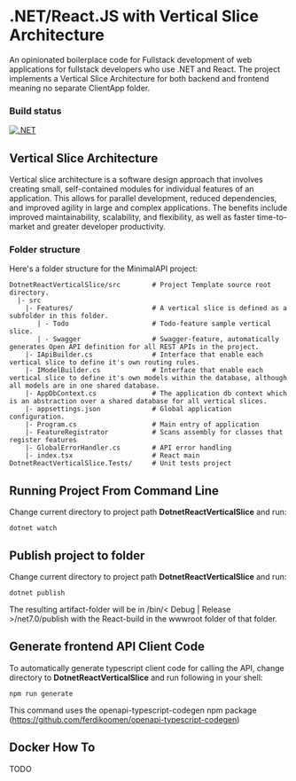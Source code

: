 # .NET/React.JS with Vertical Slice Architecture
An opinionated boilerplace code for Fullstack development of 
web applications for fullstack developers who use .NET and React. 
The project implements a Vertical Slice Architecture for both backend and
frontend meaning no separate ClientApp folder.

### Build status
[![.NET](https://github.com/kavhad/dotnet-project-templates/actions/workflows/dotnet.yml/badge.svg)](https://github.com/kavhad/dotnet-project-templates/actions/workflows/dotnet.yml)


## Vertical Slice Architecture
Vertical slice architecture is a software design approach that involves creating small, 
self-contained modules for individual features of an application. This allows for parallel development, 
reduced dependencies, and improved agility in large and complex applications. The benefits 
include improved maintainability, scalability, and flexibility, as well as faster time-to-market 
and greater developer productivity.


### Folder structure

Here's a folder structure for the MinimalAPI project:

```
DotnetReactVerticalSlice/src        # Project Template source root directory.
  |- src
    |- Features/                    # A vertical slice is defined as a subfolder in this folder.
       | - Todo                     # Todo-feature sample vertical slice.  
       | - Swagger                  # Swagger-feature, automatically generates Open API definition for all REST APIs in the project.           
    |- IApiBuilder.cs               # Interface that enable each vertical slice to define it's own routing rules.
    |- IModelBuilder.cs             # Interface that enable each vertical slice to define it's own models within the database, although all models are in one shared database.
    |- AppDbContext.cs              # The application db context which is an abstraction over a shared database for all vertical slices. 
    |- appsettings.json             # Global application configuration.
    |- Program.cs                   # Main entry of application
    |- FeatureRegistrator           # Scans assembly for classes that register features
    |- GlobalErrorHandler.cs        # API error handling
    |- index.tsx                    # React main
DotnetReactVerticalSlice.Tests/     # Unit tests project
```


## Running Project From Command Line

Change current directory to project path __DotnetReactVerticalSlice__ 
and run:
```shell
dotnet watch
```

## Publish project to folder
Change current directory to project path __DotnetReactVerticalSlice__
and run:

```shell
dotnet publish
```
The resulting artifact-folder will be in /bin/&lt; Debug | Release &gt;/net7.0/publish
with the React-build in the wwwroot folder of that folder.

## Generate frontend API Client Code 
To automatically generate typescript client code for calling
the API, change directory to __DotnetReactVerticalSlice__ and 
run following in your shell:

```shell
npm run generate
```

This command uses the openapi-typescript-codegen npm package 
(https://github.com/ferdikoomen/openapi-typescript-codegen)

## Docker How To
TODO
